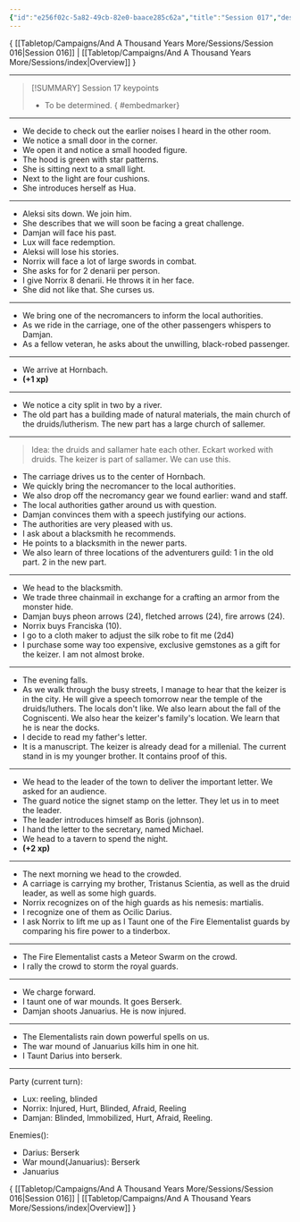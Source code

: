 ```yaml
---
{"id":"e256f02c-5a82-49cb-82e0-baace285c62a","title":"Session 017","description":"Session 17","publish":true,"date_created":"Friday, April 5th 2024, 12:00:20 am","date_modified":"Sunday, April 21st 2024, 10:29:53 pm","cssclasses":["mado-heading"],"path":"Tabletop/Campaigns/And A Thousand Years More/Sessions/Session 017.md","permalink":"/tabletop/campaigns/and-a-thousand-years-more/sessions/session-017/","PassFrontmatter":true}
---
```



{ [[Tabletop/Campaigns/And A Thousand Years More/Sessions/Session 016\|Session 016]] | [[Tabletop/Campaigns/And A Thousand Years More/Sessions/index\|Overview]] }

---

> [!SUMMARY] Session 17 keypoints
> - To be determined.
{ #embedmarker}


---

- We decide to check out the earlier noises I heard in the other room.
- We notice a small door in the corner.
- We open it and notice a small hooded figure.
- The hood is green with star patterns.
- She is sitting next to a small light.
- Next to the light are four cushions.
- She introduces herself as Hua.

---

- Aleksi sits down. We join him.
- She describes that we will soon be facing a great challenge.
- Damjan will face his past.
- Lux will face redemption.
- Aleksi will lose his stories.
- Norrix will face a lot of large swords in combat.
- She asks for for 2 denarii per person.
- I give Norrix 8 denarii. He throws it in her face.
- She did not like that. She curses us.

---

- We bring one of the necromancers to inform the local authorities.
- As we ride in the carriage, one of the other passengers whispers to Damjan.
- As a fellow veteran, he asks about the unwilling, black-robed passenger.

---

- We arrive at Hornbach.
- **(+1 xp)**

---

- We notice a city split in two by a river.
- The old part has a building made of natural materials, the main church of the druids/lutherism. The new part has a large church of sallemer.

---

> Idea: the druids and sallamer hate each other. Eckart worked with druids. The keizer is part of sallamer. We can use this.

- The carriage drives us to the center of Hornbach.
- We quickly bring the necromancer to the local authorities.
- We also drop off the necromancy gear we found earlier: wand and staff.
- The local authorities gather around us with question.
- Damjan convinces them with a speech justifying our actions.
- The authorities are very pleased with us.
- I ask about a blacksmith he recommends.
- He points to a blacksmith in the newer parts.
- We also learn of three locations of the adventurers guild: 1 in the old part. 2 in the new part.

---

- We head to the blacksmith.
- We trade three chainmail in exchange for a crafting an armor from the monster hide.
- Damjan buys pheon arrows (24), fletched arrows (24), fire arrows (24).
- Norrix buys Franciska (10).
- I go to a cloth maker to adjust the silk robe to fit me (2d4)
- I purchase some way too expensive, exclusive gemstones as a gift for the keizer. I am not almost broke.

---

- The evening falls.
- As we walk through the busy streets, I manage to hear that the keizer is in the city. He will give a speech tomorrow near the temple of the druids/luthers. The locals don't like. We also learn about the fall of the Cogniscenti. We also hear the keizer's family's location. We learn that he is near the docks.
- I decide to read my father's letter.
- It is a manuscript. The keizer is already dead for a millenial. The current stand in is my younger brother. It contains proof of this.

---

- We head to the leader of the town to deliver the important letter. We asked for an audience.
- The guard notice the signet stamp on the letter. They let us in to meet the leader.
- The leader introduces himself as Boris (johnson).
- I hand the letter to the secretary, named Michael.
- We head to a tavern to spend the night.
- **(+2 xp)**

---

- The next morning we head to the crowded.
- A carriage is carrying my brother, Tristanus Scientia, as well as the druid leader, as well as some high guards.
- Norrix recognizes on of the high guards as his nemesis: martialis.
- I recognize one of them as Ocilic Darius.
- I ask Norrix to lift me up as I Taunt one of the Fire Elementalist guards by comparing his fire power to a tinderbox.

---

- The Fire Elementalist casts a Meteor Swarm on the crowd.
- I rally the crowd to storm the royal guards.

---

- We charge forward.
- I taunt one of war mounds. It goes Berserk.
- Damjan shoots Januarius. He is now injured.

---

- The Elementalists rain down powerful spells on us.
- The war mound of Januarius kills him in one hit.
- I Taunt Darius into berserk.
---

Party (current turn):

- Lux: reeling, blinded
- Norrix: Injured, Hurt, Blinded, Afraid, Reeling
- Damjan: Blinded, Immobilized, Hurt, Afraid, Reeling.

Enemies():

- Darius: Berserk
- War mound(Januarius): Berserk
- Januarius

{ [[Tabletop/Campaigns/And A Thousand Years More/Sessions/Session 016\|Session 016]] | [[Tabletop/Campaigns/And A Thousand Years More/Sessions/index\|Overview]] }
